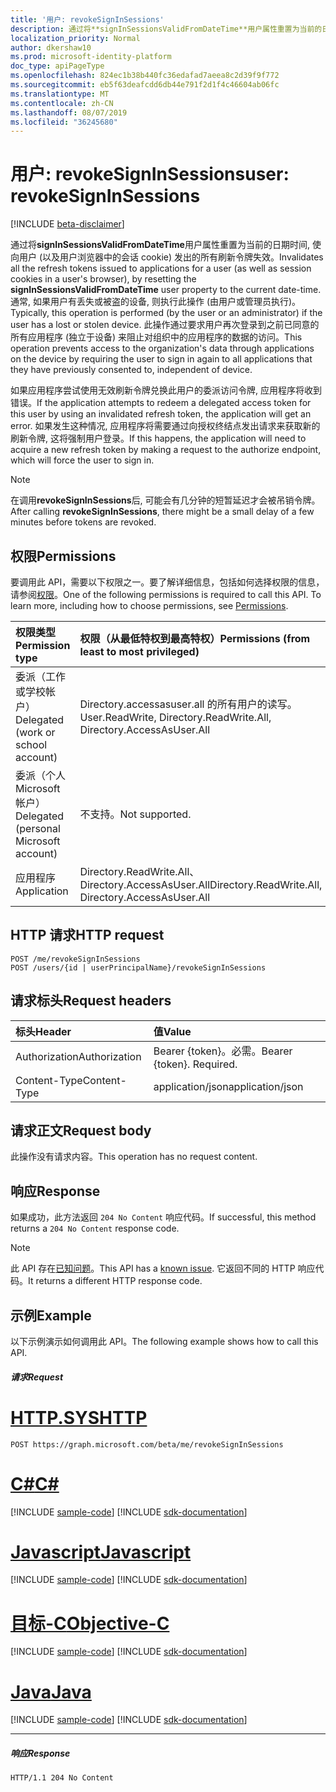 ```yaml
---
title: '用户: revokeSignInSessions'
description: 通过将**signInSessionsValidFromDateTime**用户属性重置为当前的日期时间来使向应用程序颁发的所有用户的刷新令牌失效 (以及用户浏览器中的会话 cookie)。
localization_priority: Normal
author: dkershaw10
ms.prod: microsoft-identity-platform
doc_type: apiPageType
ms.openlocfilehash: 824ec1b38b440fc36edafad7aeea8c2d39f9f772
ms.sourcegitcommit: eb5f63deafcdd6db44e791f2d1f4c46604ab06fc
ms.translationtype: MT
ms.contentlocale: zh-CN
ms.lasthandoff: 08/07/2019
ms.locfileid: "36245680"
---
```

# <a name="user-revokesigninsessions"></a><span data-ttu-id="f6af8-103">用户: revokeSignInSessions</span><span class="sxs-lookup"><span data-stu-id="f6af8-103">user: revokeSignInSessions</span></span>

[!INCLUDE [beta-disclaimer](../../includes/beta-disclaimer.md)]

<span data-ttu-id="f6af8-104">通过将**signInSessionsValidFromDateTime**用户属性重置为当前的日期时间, 使向用户 (以及用户浏览器中的会话 cookie) 发出的所有刷新令牌失效。</span><span class="sxs-lookup"><span data-stu-id="f6af8-104">Invalidates all the refresh tokens issued to applications for a user (as well as session cookies in a user's browser), by resetting the **signInSessionsValidFromDateTime** user property to the current date-time.</span></span> <span data-ttu-id="f6af8-105">通常, 如果用户有丢失或被盗的设备, 则执行此操作 (由用户或管理员执行)。</span><span class="sxs-lookup"><span data-stu-id="f6af8-105">Typically, this operation is performed (by the user or an administrator) if the user has a lost or stolen device.</span></span> <span data-ttu-id="f6af8-106">此操作通过要求用户再次登录到之前已同意的所有应用程序 (独立于设备) 来阻止对组织中的应用程序的数据的访问。</span><span class="sxs-lookup"><span data-stu-id="f6af8-106">This operation prevents access to the organization's data through applications on the device by requiring the user to sign in again to all applications that they have previously consented to, independent of device.</span></span>

<span data-ttu-id="f6af8-107">如果应用程序尝试使用无效刷新令牌兑换此用户的委派访问令牌, 应用程序将收到错误。</span><span class="sxs-lookup"><span data-stu-id="f6af8-107">If the application attempts to redeem a delegated access token for this user by using an invalidated refresh token, the application will get an error.</span></span> <span data-ttu-id="f6af8-108">如果发生这种情况, 应用程序将需要通过向授权终结点发出请求来获取新的刷新令牌, 这将强制用户登录。</span><span class="sxs-lookup"><span data-stu-id="f6af8-108">If this happens, the application will need to acquire a new refresh token by making a request to the authorize endpoint, which will force the user to sign in.</span></span>

>[!NOTE]
><span data-ttu-id="f6af8-109">在调用**revokeSignInSessions**后, 可能会有几分钟的短暂延迟才会被吊销令牌。</span><span class="sxs-lookup"><span data-stu-id="f6af8-109">After calling **revokeSignInSessions**, there might be a small delay of a few minutes before tokens are revoked.</span></span>

## <a name="permissions"></a><span data-ttu-id="f6af8-110">权限</span><span class="sxs-lookup"><span data-stu-id="f6af8-110">Permissions</span></span>

<span data-ttu-id="f6af8-p103">要调用此 API，需要以下权限之一。要了解详细信息，包括如何选择权限的信息，请参阅[权限](/graph/permissions-reference)。</span><span class="sxs-lookup"><span data-stu-id="f6af8-p103">One of the following permissions is required to call this API. To learn more, including how to choose permissions, see [Permissions](/graph/permissions-reference).</span></span>

|<span data-ttu-id="f6af8-113">权限类型</span><span class="sxs-lookup"><span data-stu-id="f6af8-113">Permission type</span></span>                        | <span data-ttu-id="f6af8-114">权限（从最低特权到最高特权）</span><span class="sxs-lookup"><span data-stu-id="f6af8-114">Permissions (from least to most privileged)</span></span>              |
|:--------------------------------------|:---------------------------------------------------------|
|<span data-ttu-id="f6af8-115">委派（工作或学校帐户）</span><span class="sxs-lookup"><span data-stu-id="f6af8-115">Delegated (work or school account)</span></span>     | <span data-ttu-id="f6af8-116">Directory.accessasuser.all 的所有用户的读写。</span><span class="sxs-lookup"><span data-stu-id="f6af8-116">User.ReadWrite, Directory.ReadWrite.All, Directory.AccessAsUser.All</span></span> |
|<span data-ttu-id="f6af8-117">委派（个人 Microsoft 帐户）</span><span class="sxs-lookup"><span data-stu-id="f6af8-117">Delegated (personal Microsoft account)</span></span> | <span data-ttu-id="f6af8-118">不支持。</span><span class="sxs-lookup"><span data-stu-id="f6af8-118">Not supported.</span></span> |
|<span data-ttu-id="f6af8-119">应用程序</span><span class="sxs-lookup"><span data-stu-id="f6af8-119">Application</span></span>                            | <span data-ttu-id="f6af8-120">Directory.ReadWrite.All、Directory.AccessAsUser.All</span><span class="sxs-lookup"><span data-stu-id="f6af8-120">Directory.ReadWrite.All, Directory.AccessAsUser.All</span></span> |

## <a name="http-request"></a><span data-ttu-id="f6af8-121">HTTP 请求</span><span class="sxs-lookup"><span data-stu-id="f6af8-121">HTTP request</span></span>
<!-- { "blockType": "ignored" } -->
```http
POST /me/revokeSignInSessions
POST /users/{id | userPrincipalName}/revokeSignInSessions
```

## <a name="request-headers"></a><span data-ttu-id="f6af8-122">请求标头</span><span class="sxs-lookup"><span data-stu-id="f6af8-122">Request headers</span></span>
| <span data-ttu-id="f6af8-123">标头</span><span class="sxs-lookup"><span data-stu-id="f6af8-123">Header</span></span>       | <span data-ttu-id="f6af8-124">值</span><span class="sxs-lookup"><span data-stu-id="f6af8-124">Value</span></span> |
|:---------------|:--------|
| <span data-ttu-id="f6af8-125">Authorization</span><span class="sxs-lookup"><span data-stu-id="f6af8-125">Authorization</span></span>  | <span data-ttu-id="f6af8-p104">Bearer {token}。必需。</span><span class="sxs-lookup"><span data-stu-id="f6af8-p104">Bearer {token}. Required.</span></span>  |
| <span data-ttu-id="f6af8-128">Content-Type</span><span class="sxs-lookup"><span data-stu-id="f6af8-128">Content-Type</span></span>  | <span data-ttu-id="f6af8-129">application/json</span><span class="sxs-lookup"><span data-stu-id="f6af8-129">application/json</span></span>  |

## <a name="request-body"></a><span data-ttu-id="f6af8-130">请求正文</span><span class="sxs-lookup"><span data-stu-id="f6af8-130">Request body</span></span>
<span data-ttu-id="f6af8-131">此操作没有请求内容。</span><span class="sxs-lookup"><span data-stu-id="f6af8-131">This operation has no request content.</span></span>

## <a name="response"></a><span data-ttu-id="f6af8-132">响应</span><span class="sxs-lookup"><span data-stu-id="f6af8-132">Response</span></span>

<span data-ttu-id="f6af8-133">如果成功，此方法返回 `204 No Content` 响应代码。</span><span class="sxs-lookup"><span data-stu-id="f6af8-133">If successful, this method returns a `204 No Content` response code.</span></span>

>[!NOTE]
><span data-ttu-id="f6af8-134">此 API 存在[已知问题](/graph/concepts/known-issues.md#revoke-sign-in-sessions-returns-wrong-HTTP-code)。</span><span class="sxs-lookup"><span data-stu-id="f6af8-134">This API has a [known issue](/graph/concepts/known-issues.md#revoke-sign-in-sessions-returns-wrong-HTTP-code).</span></span> <span data-ttu-id="f6af8-135">它返回不同的 HTTP 响应代码。</span><span class="sxs-lookup"><span data-stu-id="f6af8-135">It returns a different HTTP response code.</span></span>

## <a name="example"></a><span data-ttu-id="f6af8-136">示例</span><span class="sxs-lookup"><span data-stu-id="f6af8-136">Example</span></span>
<span data-ttu-id="f6af8-137">以下示例演示如何调用此 API。</span><span class="sxs-lookup"><span data-stu-id="f6af8-137">The following example shows how to call this API.</span></span>

##### <a name="request"></a><span data-ttu-id="f6af8-138">请求</span><span class="sxs-lookup"><span data-stu-id="f6af8-138">Request</span></span>

# <a name="httptabhttp"></a>[<span data-ttu-id="f6af8-139">HTTP.SYS</span><span class="sxs-lookup"><span data-stu-id="f6af8-139">HTTP</span></span>](#tab/http)
<!-- {
  "blockType": "request",
  "name": "user_revokesigninsessionss"
}-->
```http
POST https://graph.microsoft.com/beta/me/revokeSignInSessions
```
# <a name="ctabcsharp"></a>[<span data-ttu-id="f6af8-140">C#</span><span class="sxs-lookup"><span data-stu-id="f6af8-140">C#</span></span>](#tab/csharp)
[!INCLUDE [sample-code](../includes/snippets/csharp/user-revokesigninsessionss-csharp-snippets.md)]
[!INCLUDE [sdk-documentation](../includes/snippets/snippets-sdk-documentation-link.md)]

# <a name="javascripttabjavascript"></a>[<span data-ttu-id="f6af8-141">Javascript</span><span class="sxs-lookup"><span data-stu-id="f6af8-141">Javascript</span></span>](#tab/javascript)
[!INCLUDE [sample-code](../includes/snippets/javascript/user-revokesigninsessionss-javascript-snippets.md)]
[!INCLUDE [sdk-documentation](../includes/snippets/snippets-sdk-documentation-link.md)]

# <a name="objective-ctabobjc"></a>[<span data-ttu-id="f6af8-142">目标-C</span><span class="sxs-lookup"><span data-stu-id="f6af8-142">Objective-C</span></span>](#tab/objc)
[!INCLUDE [sample-code](../includes/snippets/objc/user-revokesigninsessionss-objc-snippets.md)]
[!INCLUDE [sdk-documentation](../includes/snippets/snippets-sdk-documentation-link.md)]

# <a name="javatabjava"></a>[<span data-ttu-id="f6af8-143">Java</span><span class="sxs-lookup"><span data-stu-id="f6af8-143">Java</span></span>](#tab/java)
[!INCLUDE [sample-code](../includes/snippets/java/user-revokesigninsessionss-java-snippets.md)]
[!INCLUDE [sdk-documentation](../includes/snippets/snippets-sdk-documentation-link.md)]

---


##### <a name="response"></a><span data-ttu-id="f6af8-144">响应</span><span class="sxs-lookup"><span data-stu-id="f6af8-144">Response</span></span>
<!-- {
  "blockType": "response",
  "truncated": true
} -->
```http
HTTP/1.1 204 No Content
```

<!-- uuid: 8fcb5dbc-d5aa-4681-8e31-b001d5168d79
2015-10-25 14:57:30 UTC -->
<!--
{
  "type": "#page.annotation",
  "description": "user: revokeSignInSessions",
  "keywords": "",
  "section": "documentation",
  "tocPath": "",
  "suppressions": [
  ]
}
-->
